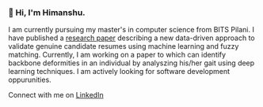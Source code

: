 ### 👋 Hi, I'm Himanshu.

I am currently pursuing my master's in computer science from BITS Pilani. I have published a [research paper](http://doi.one/10.1729/Journal.23815) describing a new data-driven approach to validate genuine candidate resumes using machine learning and fuzzy matching. Currently, I am working on a paper to which can identify backbone deformities in an individual by analyszing his/her gait using deep learning techniques. I am actively looking for software development oppurunities.

Connect with me on [LinkedIn](https://www.linkedin.com/in/hsuman)
